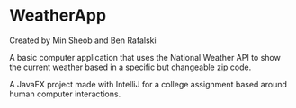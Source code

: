 # WeatherApp

Created by Min Sheob and Ben Rafalski

A basic computer application that uses the National Weather API to show the current weather based in a specific but changeable zip code. 

A JavaFX project made with IntelliJ for a college assignment based around human computer interactions. 
